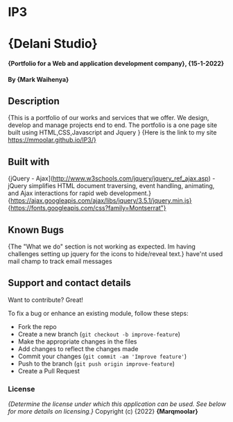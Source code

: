 # IP3
# {Delani Studio}
#### {Portfolio for a Web and application development company}, {15-1-2022}
#### By **{Mark Waihenya}**
## Description
{This is a portfolio of our works and services that we offer. We design, develop and manage projects end to end.
The portfolio is a one page site built using HTML,CSS,Javascript and Jquery }
{Here is the link to my site https://mmoolar.github.io/IP3/}

## Built with
{jQuery - Ajax](http://www.w3schools.com/jquery/jquery_ref_ajax.asp) - jQuery simplifies HTML document traversing, event handling, animating, and Ajax interactions for rapid web development.}
{https://ajax.googleapis.com/ajax/libs/jquery/3.5.1/jquery.min.js}
{https://fonts.googleapis.com/css?family=Montserrat"}

## Known Bugs
{The "What we do" section is not working as expected. Im having challenges setting up jquery for the icons to hide/reveal text.}
have'nt used mail champ to track email messages

## Support and contact details
Want to contribute? Great!

To fix a bug or enhance an existing module, follow these steps:

- Fork the repo
- Create a new branch (`git checkout -b improve-feature`)
- Make the appropriate changes in the files
- Add changes to reflect the changes made
- Commit your changes (`git commit -am 'Improve feature'`)
- Push to the branch (`git push origin improve-feature`)
- Create a Pull Request 
### License
*{Determine the license under which this application can be used.  See below for more details on licensing.}*
Copyright (c) {2022} **{Marqmoolar}** 